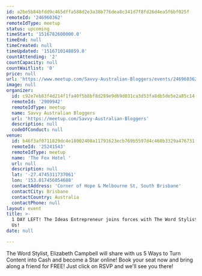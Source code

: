 ```yaml
---
id: a2be5b84bfdd9c465dffa588d2e3a38b776dea8c341d7f8fd26d4ea5f6bf025f
remoteId: '246960362'
remoteIdType: meetup
status: upcoming
timeStart: '1516782600000.0'
timeEnd: null
timeCreated: null
timeUpdated: '1516710148859.0'
countAttending: '2'
countCapacity: null
countWaitlist: '0'
price: null
url: 'https://www.meetup.com/Savvy-Australian-Bloggers/events/246960362/'
image: null
organizer:
  id: c92e7eb83f4d214f1fa40f5b8bf8d289e9d69d031ca3d53fa8db5de5e2a85c14
  remoteId: '2909942'
  remoteIdType: meetup
  name: Savvy Australian Bloggers
  url: 'https://meetup.com/Savvy-Australian-Bloggers'
  description: null
  codeOfConduct: null
venue:
  id: b46f3af0711829dc4e18002408a11791623ecb769b5597d4c460b3329a476731
  remoteId: '25241543'
  remoteIdType: meetup
  name: 'The Fox Hotel '
  url: null
  description: null
  lat: '-27.4745311737061'
  lon: '153.017456054688'
  contactAddress: 'Corner of Hope & Melbourne St, South Brisbane'
  contactCity: Brisbane
  contactCountry: Australia
  contactPhone: null
layout: event
title: >-
  1 DAY LEFT! The Ideas Entrepreneur joins forces with The Word Stylist. Join
  Us!
date: null

---
```

<p>The Word Stylist, Elizabeth Campbell will share with us 5 Ways to Turn Content into Cash and become a Star online! Book your seat now and bring along a friend for FREE! Just click on RSVP and we'll see you there!</p> 
